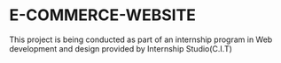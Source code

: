 # E-COMMERCE-WEBSITE
This project is being conducted as part of an internship program in Web development and design provided by Internship Studio(C.I.T)
